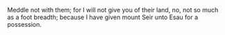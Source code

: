 Meddle not with them; for I will not give you of their land, no, not so much as a foot breadth; because I have given mount Seir unto Esau for a possession.

